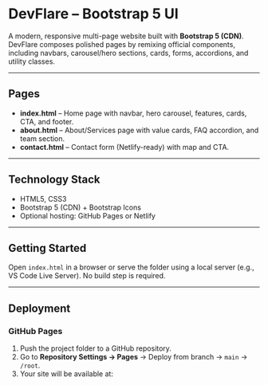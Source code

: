 # DevFlare – Bootstrap 5 UI

A modern, responsive multi-page website built with **Bootstrap 5 (CDN)**. DevFlare composes polished pages by remixing official components, including navbars, carousel/hero sections, cards, forms, accordions, and utility classes.

---

## Pages

- **index.html** – Home page with navbar, hero carousel, features, cards, CTA, and footer.  
- **about.html** – About/Services page with value cards, FAQ accordion, and team section.  
- **contact.html** – Contact form (Netlify-ready) with map and CTA.

---

## Technology Stack

- HTML5, CSS3  
- Bootstrap 5 (CDN) + Bootstrap Icons  
- Optional hosting: GitHub Pages or Netlify  

---

## Getting Started

Open `index.html` in a browser or serve the folder using a local server (e.g., VS Code Live Server). No build step is required.

---

## Deployment

### GitHub Pages
1. Push the project folder to a GitHub repository.  
2. Go to **Repository Settings → Pages** → Deploy from branch → `main` → `/root`.  
3. Your site will be available at:  
